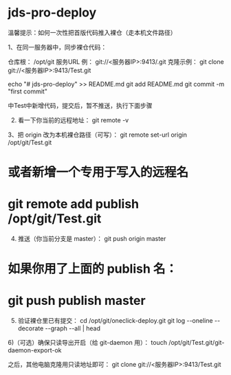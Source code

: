 # jds-pro-deploy

溫馨提示：如何一次性把首版代码推入裸仓（走本机文件路径）

1、在同一服务器中，同步裸仓代码：

仓库根： /opt/git
服务URL 例： git://<服务器IP>:9413/<repo>.git
克隆示例： git clone git://<服务器IP>:9413/Test.git

echo "# jds-pro-deploy" >> README.md
git add README.md
git commit -m "first commit"

中Test中新增代码，提交后，暂不推送，执行下面步骤

2.	看一下你当前的远程地址：
 git remote -v

3、把 origin 改为本机裸仓路径（可写）：
git remote set-url origin /opt/git/Test.git
# 或者新增一个专用于写入的远程名
# git remote add publish /opt/git/Test.git


4.	推送（你当前分支是 master）：
git push origin master
# 如果你用了上面的 publish 名：
# git push publish master


5.	验证裸仓里已有提交：
cd /opt/git/oneclick-deploy.git
git log --oneline --decorate --graph --all | head

6)（可选）确保只读导出开启（给 git-daemon 用）：
touch /opt/git/Test.git/git-daemon-export-ok

之后，其他电脑克隆用只读地址即可：
git clone git://<服务器IP>:9413/Test.git

